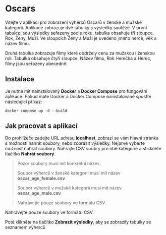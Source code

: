 # Oscars

Vítejte v aplikaci pro zobrazení výherců Oscarů v ženské a mužské kategorii.
Aplikace zobrazuje dvě tabulky s výsledky soutěže. V první tabulce jsou výsledky seřazeny podle roku, tabulka obsahuje tři sloupce, Rok, Ženy, Muži.
Ve sloupcích Ženy a Muži je uvedeno jméno herce, věk a název filmu.

Druhá tabulka zobrazuje filmy které obdržely cenu za mužskou i ženskou roli.
Tabulka obsahuje čtyři sloupce, Název filmu, Rok Herečka a Herec, filmy jsou seřazeny abecedně.

## Instalace

Je nutné mít nainstalovaný **Docker** a **Docker Compose** pro fungování aplikace.
Pokud máte Docker a Docker Compose nainstalované spusťte následující příkaz:

````shell
docker compose up -d --build
````

## Jak pracovat s aplikací

Do prohlížeče zadejte URL adresu **localhost**, zobrazí se vám hlavní stránka s možností nahrát soubory, nebo zobrazit výsledky.
Nejprve vyberte možnost nahrát soubory. Nahrajte CSV soubry pro obě kategorie a stiskněte tlačítko **Nahrát soubory**.

>
> Pozor soubory musí mít konkrétní název:
> 
> Soubor výherců v ženské kategorii musí mít název **oscar_age_female.csv**
> 
> Soubor výherců v mužské kategorii musí mít název **oscar_age_male.csv**
> 

>
>   Nahrávejte pouze soubory ve formátu CSV.
>


Nahrávejte pouze soubory ve formátu CSV.

Poté klikněte na tlačítko **Zobrazit výsledky**, aby se zobrazily tabulky se seznamem výherců.